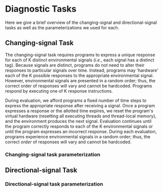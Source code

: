# Diagnostic Tasks

Here we give a brief overview of the changing-signal and directional-signal tasks as well as the parameterizations we used for each.

## Changing-signal Task

The changing-signal task requires programs to express a unique response for each of K distinct environmental signals (_i.e._, each signal has a distinct tag).
Because signals are distinct, programs do not need to alter their responses to particular signals over time.
Instead, programs may 'hardware' each of the K possible responses to the appropriate environmental signal.
However, environmental signals are presented in a random order; thus, the correct order of responses will vary and cannot be hardcoded.
Programs respond by executing one of K response instructions.

During evaluation, we afford programs a fixed number of time steps to express the appropriate response after receiving a signal.
Once a program expresses a response or the allotted time expires, we reset the program's virtual hardware (resetting all executing threads and thread-local memory), and the environment produces the next signal.
Evaluation continues until the program correctly responds to each of the K environmental signals or until the program expresses an incorrect response.
During each evaluation, programs experience environmental signals in a random order; thus, the correct _order_ of responses will vary and cannot be hardcoded.

### Changing-signal task parameterization

## Directional-signal Task

### Directional-signal task parameterization